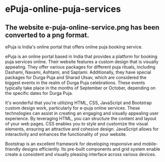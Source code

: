 # ePuja-online-puja-services
## The website e-puja-online-service.png has been converted to a png format.
ePuja is India's  online portal that offers online puja booking service.

ePuja is an online portal based in India that provides a platform for booking puja services online. 
Their website features a custom design that is visually appealing.
They offer various packages for different puja rituals, including Dashami, Navami, Ashtami, and Saptami. Additionally, 
they have special packages for Durga Puja and Sharad Utsav, which are considered the biggest events in the realm of Durga Puja celebrations.
These events typically take place in the months of September or October, depending on the specific dates for Durga Puja.
 
It's wonderful that you're utilizing HTML, CSS, JavaScript and Bootstrap custom design work, particularly for e-puja online services. 
These technologies can assist in creating an engaging and visually appealing user experience. By leveraging HTML,
you can structure the content and layout of your web pages. CSS enables you to style and customize the visual elements,
ensuring an attractive and cohesive design. JavaScript allows for interactivity and enhances the functionality of your website.

Bootstrap is an excellent framework for developing responsive and mobile-friendly designs efficiently.
Its pre-built components and grid system enable create a consistent and visually pleasing interface across various devices.
